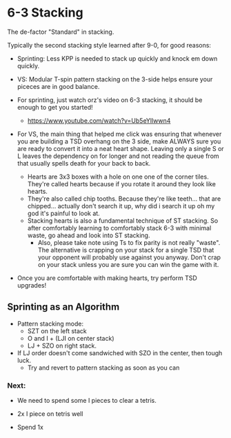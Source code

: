# 6-3 Stacking
The de-factor "Standard" in stacking.

Typically the second stacking style learned after 9-0, for good reasons:
- Sprinting: Less KPP is needed to stack up quickly and knock em down quickly.
- VS: Modular T-spin pattern stacking on the 3-side helps ensure your piceces are in good balance.

- For sprinting, just watch orz's video on 6-3 stacking, it should be enough to get you started!
    - https://www.youtube.com/watch?v=Ub5eYlIwwn4

- For VS, the main thing that helped me click was ensuring that whenever you are building a TSD overhang on the 3 side, make ALWAYS sure you are ready to convert it into a neat heart shape. Leaving only a single S or L leaves the dependency on for longer and not reading the queue from that usually spells death for your back to back.
    - Hearts are 3x3 boxes with a hole on one one of the corner tiles. They're called hearts because if you rotate it around they look like hearts.
    - They're also called chip tooths. Because they're like teeth... that are chipped... actually don't search it up, why did i search it up oh my god it's painful to look at.
    - Stacking hearts is also a fundamental technique of ST stacking. So after comfortably learning to comfortably stack 6-3 with minimal waste, go ahead and look into ST stacking.
        - Also, please take note using Ts to fix parity is not really "waste". The alternative is crapping on your stack for a single TSD that your opponent will probably use against you anyway. Don't crap on your stack unless you are sure you can win the game with it.

- Once you are comfortable with making hearts, try perform TSD upgrades! 


## Sprinting as an Algorithm
- Pattern stacking mode:
    - SZT on the left stack
    - O and I + (LJI on center stack)
    - LJ + SZO on right stack.
- If LJ order doesn't come sandwiched with SZO in the center, then tough luck.
    - Try and revert to pattern stacking as soon as you can


### Next:
- We need to spend some I pieces to clear a tetris.
- 2x I piece on tetris well

- Spend 1x 